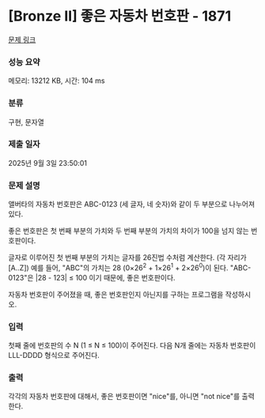 # [Bronze II] 좋은 자동차 번호판 - 1871 

[문제 링크](https://www.acmicpc.net/problem/1871) 

### 성능 요약

메모리: 13212 KB, 시간: 104 ms

### 분류

구현, 문자열

### 제출 일자

2025년 9월 3일 23:50:01

### 문제 설명

<p>앨버타의 자동차 번호판은 ABC-0123 (세 글자, 네 숫자)와 같이 두 부분으로 나누어져 있다.</p>

<p>좋은 번호판은 첫 번째 부분의 가치와 두 번째 부분의 가치의 차이가 100을 넘지 않는 번호판이다.</p>

<p>글자로 이루어진 첫 번째 부분의 가치는 글자를 26진법 수처럼 계산한다. (각 자리가 [A..Z]) 예를 들어, "ABC"의 가치는 28 (0×26<sup>2</sup> + 1×26<sup>1</sup> + 2×26<sup>0</sup>)이 된다. "ABC-0123"은  |28 - 123| ≤ 100 이기 때문에, 좋은 번호판이다.</p>

<p>자동차 번호판이 주어졌을 때, 좋은 번호판인지 아닌지를 구하는 프로그램을 작성하시오.</p>

### 입력 

 <p>첫째 줄에 번호판의 수 N (1 ≤ N ≤ 100)이 주어진다. 다음 N개 줄에는 자동차 번호판이 LLL-DDDD 형식으로 주어진다.</p>

### 출력 

 <p>각각의 자동차 번호판에 대해서, 좋은 번호판이면 "nice"를, 아니면 "not nice"를 출력한다.</p>

